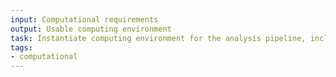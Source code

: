```yaml
---
input: Computational requirements
output: Usable computing environment
task: Instantiate computing environment for the analysis pipeline, including I/O, memory requirements, parallelization strategy, and cost control
tags:
- computational
---
```

